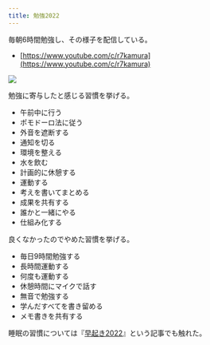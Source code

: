 ```yaml
---
title: 勉強2022
---
```

毎朝6時間勉強し、その様子を配信している。

*   [https://www.youtube.com/c/r7kamura](https://www.youtube.com/c/r7kamura)

![](https://lh3.googleusercontent.com/docs/ADP-6oGKjo6CxQYrvsg0XaaxM-P5mYkf2j1lNee8TKreDl7BiLHSZw52Z7NYdZyReQPPZHY4MMFJFhyONnP8ZRIgCIKB-8r1XSNAAsfda8tygZ5Jn29iW0rYwOs_8nJa-2ou_0Wrd60S2-ndy5UmutmE5MVe6luRI874EhLHcimcGfX4ZkSBx64pDDFdBGdAGSMnQdztWiyKTtwxOfWljRvCWTmsIaXohTcHAojk9ZE-K0rtxqfHTiFKL-vQWRMwaLXamJDJVy9Co_nyOJShtrm5IaRrIg5kLEBTRg-z7-aRIgijIMwtHokYIosN80XSUImDbhvsWD_HJuH4t-uRWkm3dyTPotKF26YYbIWCfiYEgTMo4cfAHAwtdWwlWi5rRw7c1oAotfakgcMrmyQ0yftFCCbemxgbGUfzc2ObZLPWM32rUHZWMZX18kdsyXzaOU69OD7O1uhO1BANovgQlQImUfRJlL8JDdrFXSfjB4GomMxaNyxiokkFgbYnHtTRUE7KpKQR9EEtJ5A33VlRP3piS66g7WO3msCIElNu9axMg4QZX5OdNUUqe-H1w4MJLY98jtEGGcMiCXeEWiANGgMs6h_Y73z-Ca9XPAjDn4DItRwCzCfUfGDlEEszFpGV2-La4SEdqutXkwfjv_gruw2ebClIHFALxxNDm8goFF0wNINDTI6nDqu4LozBeICD4tPtt_bDdvgU_UUtZBSF2P_Uf3k9dKWveGRF0QFiwD77K8RXqJd9L-Wj_KTIj9ZIG7ndRk0NRBsOTxibRcpsMS8zqW9_fJ2uf_g0YkczAcMZbPv0p_BgIJQUqn0nyiqDUBdnXbGtM7s8bpP42QM8w-xLOFL5E_eJfWS9uGPEfA2lNLFA4m4zfVAvUeUqXv3u1ZfLxvoiUnMRnlsU-Sf2OtrJ-dqy8B3cxjBIRYXKDw3y8wEJW2l0xULi9xlPfDJ0MBFZY_1ttmwhVWwCaFVyKMrAiLZQMsnmy3uw-OiVrCSlZ3aAeb9flWN_OwX1Y4AqYmPr4K-TJtzVMkf2duD0d8CkdmAEBflVDsrXK1z0ts3Apx-2LdB0f6onlLC80GjxqAXZrLLHqYZhTeJhOepWmXxShbZ2B9h1wWp8g9fbJisG72fuxZeCDzM-PEebn7uPTJTNZ43EUDVuoj11IkX8QiZIc_7ufsCY9zgWiA5ff17GB1omnRv1WeGxccfpgn0x693O-XGz3uM96FhRe_PFDugdt8KtjmSmP80EfSMQLLg_bPc43wflrQ)

勉強に寄与したと感じる習慣を挙げる。

*   午前中に行う
*   ポモドーロ法に従う
*   外音を遮断する
*   通知を切る
*   環境を整える
*   水を飲む
*   計画的に休憩する
*   運動する
*   考えを書いてまとめる
*   成果を共有する
*   誰かと一緒にやる
*   仕組み化する

良くなかったのでやめた習慣を挙げる。

*   毎日9時間勉強する
*   長時間運動する
*   何度も運動する
*   休憩時間にマイクで話す
*   無音で勉強する
*   学んだすべてを書き留める
*   メモ書きを共有する

睡眠の習慣については『[早起き2022](https://r7kamura.com/articles/2022-06-21-good-morning-2022)』という記事でも触れた。
